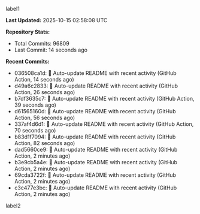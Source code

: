 
label1 
<!-- ACTIVITY_START -->
**Last Updated:** 2025-10-15 02:58:08 UTC

**Repository Stats:**
- Total Commits: 96809
- Last Commit: 14 seconds ago

**Recent Commits:**
- 036508ca1d: 🤖 Auto-update README with recent activity (GitHub Action, 14 seconds ago)
- d49a6c2833: 🤖 Auto-update README with recent activity (GitHub Action, 26 seconds ago)
- b7df3635c7: 🤖 Auto-update README with recent activity (GitHub Action, 39 seconds ago)
- d61565160d: 🤖 Auto-update README with recent activity (GitHub Action, 56 seconds ago)
- 337af4d6d1: 🤖 Auto-update README with recent activity (GitHub Action, 70 seconds ago)
- b83d1f7094: 🤖 Auto-update README with recent activity (GitHub Action, 82 seconds ago)
- dad5660ce9: 🤖 Auto-update README with recent activity (GitHub Action, 2 minutes ago)
- b3e9cb5a4e: 🤖 Auto-update README with recent activity (GitHub Action, 2 minutes ago)
- 69cda3722f: 🤖 Auto-update README with recent activity (GitHub Action, 2 minutes ago)
- c3c477e3bc: 🤖 Auto-update README with recent activity (GitHub Action, 2 minutes ago)
<!-- ACTIVITY_END -->

label2
